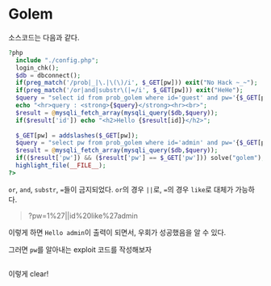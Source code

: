 # Golem

소스코드는 다음과 같다.

```php
?php 
  include "./config.php"; 
  login_chk(); 
  $db = dbconnect(); 
  if(preg_match('/prob|_|\.|\(\)/i', $_GET[pw])) exit("No Hack ~_~"); 
  if(preg_match('/or|and|substr\(|=/i', $_GET[pw])) exit("HeHe"); 
  $query = "select id from prob_golem where id='guest' and pw='{$_GET[pw]}'"; 
  echo "<hr>query : <strong>{$query}</strong><hr><br>"; 
  $result = @mysqli_fetch_array(mysqli_query($db,$query)); 
  if($result['id']) echo "<h2>Hello {$result[id]}</h2>"; 
   
  $_GET[pw] = addslashes($_GET[pw]); 
  $query = "select pw from prob_golem where id='admin' and pw='{$_GET[pw]}'"; 
  $result = @mysqli_fetch_array(mysqli_query($db,$query)); 
  if(($result['pw']) && ($result['pw'] == $_GET['pw'])) solve("golem"); 
  highlight_file(__FILE__); 
?>
```

`or`, `and`, `substr`, `=`들이 금지되었다.
`or`의 경우 `||`로, `=`의 경우 `like`로 대체가 가능하다.

> ?pw=1%27||id%20like%27admin

이렇게 하면 `Hello admin`이 출력이 되면서, 우회가 성공했음을 알 수 있다.

그러면 `pw`를 알아내는 exploit 코드를 작성해보자

```python

```

이렇게 clear!

